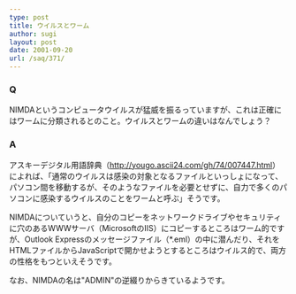 ```yaml
---
type: post
title: ウイルスとワーム
author: sugi
layout: post
date: 2001-09-20
url: /saq/371/
---
```

### Q 

NIMDAというコンピュータウイルスが猛威を振るっていますが、これは正確にはワームに分類されるとのこと。ウイルスとワームの違いはなんでしょう？

### A 

アスキーデジタル用語辞典（<a href="http://yougo.ascii24.com/gh/74/007447.html" onclick="_gaq.push(['_trackEvent', 'outbound-article', 'http://yougo.ascii24.com/gh/74/007447.html', 'http://yougo.ascii24.com/gh/74/007447.html']);" >http://yougo.ascii24.com/gh/74/007447.html</a>）によれば、「通常のウイルスは感染の対象となるファイルといっしょになって、パソコン間を移動するが、そのようなファイルを必要とせずに、自力で多くのパソコンに感染するウイルスのことをワームと呼ぶ」そうです。

NIMDAについていうと、自分のコピーをネットワークドライブやセキュリティに穴のあるWWWサーバ（MicrosoftのIIS）にコピーするところはワーム的ですが、Outlook Expressのメッセージファイル（*.eml）の中に潜んだり、それをHTMLファイルからJavaScriptで開かせようとするところはウイルス的で、両方の性格をもつといえそうです。

なお、NIMDAの名は"ADMIN"の逆綴りからきているようです。
